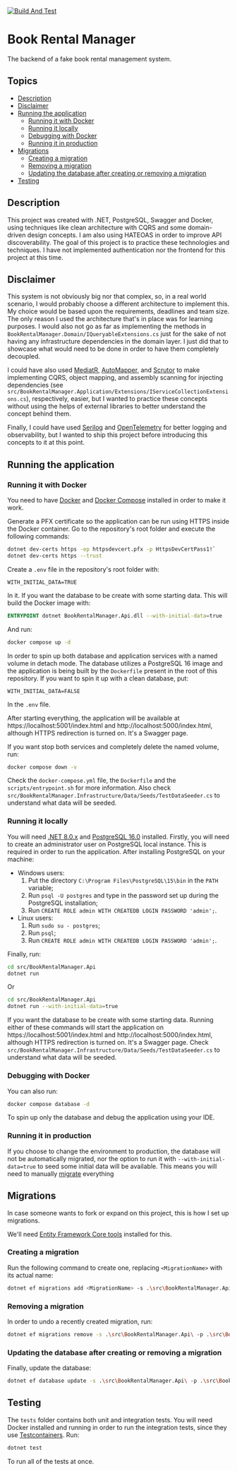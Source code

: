 [![Build And Test](https://github.com/gagibran/book-rental-manager/actions/workflows/build-and-test.yml/badge.svg)](https://github.com/gagibran/book-rental-manager/actions/workflows/build-and-test.yml)

# Book Rental Manager
The backend of a fake book rental management system.

## Topics
- [Description](#description)
- [Disclaimer](#disclaimer)
- [Running the application](#running-the-application)
    - [Running it with Docker](#running-it-with-docker)
    - [Running it locally](#running-it-locally)
    - [Debugging with Docker](#debugging-with-docker)
    - [Running it in production](#running-it-in-production)
- [Migrations](#migrations)
    - [Creating a migration](#creating-a-migration)
    - [Removing a migration](#removing-a-migration)
    - [Updating the database after creating or removing a migration](#updating-the-database-after-creating-or-removing-a-migration)
- [Testing](#testing)

## Description
This project was created with .NET, PostgreSQL, Swagger and Docker, using techniques like clean architecture with CQRS and some domain-driven design concepts. I am also using HATEOAS in order to improve API discoverability. The goal of this project is to practice these technologies and techniques. I have not implemented authentication nor the frontend for this project at this time.

## Disclaimer
This system is not obviously big nor that complex, so, in a real world scenario, I would probably choose a different architecture to implement this. My choice would be based upon the requirements, deadlines and team size. The only reason I used the architecture that's in place was for learning purposes. I would also not go as far as implementing the methods in `BookRentalManager.Domain/IQueryableExtensions.cs` just for the sake of not having any infrastructure dependencies in the domain layer. I just did that to showcase what would need to be done in order to have them completely decoupled.

I could have also used [MediatR](https://github.com/jbogard/MediatR), [AutoMapper](https://github.com/AutoMapper/AutoMapper.git), and [Scrutor](https://github.com/khellang/Scrutor) to make implementing CQRS, object mapping, and assembly scanning for injecting dependencies (see `src/BookRentalManager.Application/Extensions/IServiceCollectionExtensions.cs`), respectively, easier, but I wanted to practice these concepts without using the helps of external libraries to better understand the concept behind them.

Finally, I could have used [Serilog](https://github.com/serilog/serilog) and [OpenTelemetry](https://github.com/open-telemetry/opentelemetry-dotnet) for better logging and observability, but I wanted to ship this project before introducing this concepts to it at this point.

## Running the application

### Running it with Docker
You need to have [Docker](https://docs.docker.com/engine/) and [Docker Compose](https://docs.docker.com/compose/) installed in order to make it work.

Generate a PFX certificate so the application can be run using HTTPS inside the Docker container.
Go to the repository's root folder and execute the following commands:
```sh
dotnet dev-certs https -ep httpsdevcert.pfx -p HttpsDevCertPass1!`
dotnet dev-certs https --trust
```

Create a `.env` file in the repository's root folder with:
```env
WITH_INITIAL_DATA=TRUE
```
In it. If you want the database to be create with some starting data. This will build the Docker image with:
```dockerfile
ENTRYPOINT dotnet BookRentalManager.Api.dll --with-initial-data=true
```
And run:
```sh
docker compose up -d
```
In order to spin up both database and application services with a named volume in detach mode. The database utilizes a PostgreSQL 16 image and the application is being built by the `Dockerfile` present in the root of this repository. If you want to spin it up with a clean database, put:
```env
WITH_INITIAL_DATA=FALSE
```
In the `.env` file.

After starting everything, the application will be available at https://localhost:5001/index.html and http://localhost:5000/index.html, although HTTPS redirection is turned on. It's a Swagger page.

If you want stop both services and completely delete the named volume, run:
```sh
docker compose down -v
```
Check the `docker-compose.yml` file, the `Dockerfile` and the `scripts/entrypoint.sh` for more information. Also check `src/BookRentalManager.Infrastructure/Data/Seeds/TestDataSeeder.cs` to understand what data will be seeded.

### Running it locally
You will need [.NET 8.0.x](https://dotnet.microsoft.com/en-us/download) and [PostgreSQL 16.0](https://www.postgresql.org/download/) installed. Firstly, you will need to create an administrator user on PostgreSQL local instance. This is required in order to run the application. After installing PostgreSQL on your machine:
* Windows users:
    1. Put the directory `C:\Program Files\PostgreSQL\15\bin` in the `PATH` variable;
    2. Run `psql -U postgres` and type in the password set up during the PostgreSQL installation;
    3. Run `CREATE ROLE admin WITH CREATEDB LOGIN PASSWORD 'admin';`.
* Linux users:
    1. Run `sudo su - postgres`;
    2. Run `psql`;
    3. Run `CREATE ROLE admin WITH CREATEDB LOGIN PASSWORD 'admin';`.

Finally, run:
```sh
cd src/BookRentalManager.Api
dotnet run
```
Or
```sh
cd src/BookRentalManager.Api
dotnet run --with-initial-data=true
```
If you want the database to be create with some starting data. Running either of these commands will start the application on https://localhost:5001/index.html  and http://localhost:5000/index.html, although HTTPS redirection is turned on. It's a Swagger page. Check `src/BookRentalManager.Infrastructure/Data/Seeds/TestDataSeeder.cs` to understand what data will be seeded.

### Debugging with Docker
You can also run:
```sh
docker compose database -d
```
To spin up only the database and debug the application using your IDE.

### Running it in production
If you choose to change the environment to production, the database will not be automatically migrated, nor the option to run it with `--with-initial-data=true` to seed some initial data will be available. This means you will need to manually [migrate](#migrations) everything

## Migrations
In case someone wants to fork or expand on this project, this is how I set up migrations.

We'll need [Entity Framework Core tools](https://learn.microsoft.com/en-us/ef/core/cli/dotnet) installed for this.

### Creating a migration
Run the following command to create one, replacing `<MigrationName>` with its actual name:
```sh
dotnet ef migrations add <MigrationName> -s .\src\BookRentalManager.Api\ -p .\src\BookRentalManager.Infrastructure\ -o Data\Migrations\
```

### Removing a migration
In order to undo a recently created migration, run:
```sh
dotnet ef migrations remove -s .\src\BookRentalManager.Api\ -p .\src\BookRentalManager.Infrastructure\
```

### Updating the database after creating or removing a migration
Finally, update the database:
```sh
dotnet ef database update -s .\src\BookRentalManager.Api\ -p .\src\BookRentalManager.Infrastructure\
```

## Testing
The `tests` folder contains both unit and integration tests. You will need Docker installed and running in order to run the integration tests, since they use [Testcontainers](https://dotnet.testcontainers.org/). Run:
```sh
dotnet test
```
To run all of the tests at once.